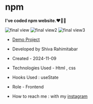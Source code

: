 # npm
**I've coded npm website.❤️👩‍💻**

![final view](https://github.com/user-attachments/assets/39f8c4df-67c5-4ede-941b-43e969501db4)
![final view2](https://github.com/user-attachments/assets/1fa31e2c-7ffc-426b-b68b-617df1c6b080)
![final view3](https://github.com/user-attachments/assets/9a5cdcfa-082e-4af8-b958-ee23cfc19d91)

- [Demo Project](https://rahimitabarshiva.github.io/npm/)

- Developed by Shiva Rahimitabar

- Created - 2024-11-09

- Technologies Used - Html , css

- Hooks Used : useState 

- Role - Frontend

- How to reach me : with my [instagram](https://www.instagram.com/shiva.rahimitabar.dev)

